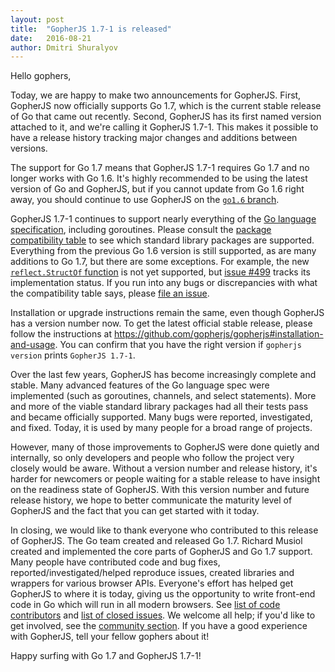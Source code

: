 ```yaml
---
layout: post
title:  "GopherJS 1.7-1 is released"
date:   2016-08-21
author: Dmitri Shuralyov
---
```


Hello gophers,

Today, we are happy to make two announcements for GopherJS. First, GopherJS now officially supports Go 1.7, which is the current stable release of Go that came out recently. Second, GopherJS has its first named version attached to it, and we're calling it GopherJS 1.7-1. This makes it possible to have a release history tracking major changes and additions between versions.

The support for Go 1.7 means that GopherJS 1.7-1 requires Go 1.7 and no longer works with Go 1.6. It's highly recommended to be using the latest version of Go and GopherJS, but if you cannot update from Go 1.6 right away, you should continue to use GopherJS on the [`go1.6` branch](https://github.com/gopherjs/gopherjs/commits/go1.6).

GopherJS 1.7-1 continues to support nearly everything of the [Go language specification](https://golang.org/ref/spec), including goroutines. Please consult the [package compatibility table](https://github.com/gopherjs/gopherjs/blob/master/doc/packages.md) to see which standard library packages are supported. Everything from the previous Go 1.6 version is still supported, as are many additions to Go 1.7, but there are some exceptions. For example, the new [`reflect.StructOf` function](https://godoc.org/reflect#StructOf) is not yet supported, but [issue #499](https://github.com/gopherjs/gopherjs/issues/499) tracks its implementation status. If you run into any bugs or discrepancies with what the compatibility table says, please [file an issue](https://github.com/gopherjs/gopherjs/issues).

Installation or upgrade instructions remain the same, even though GopherJS has a version number now. To get the latest official stable release, please follow the instructions at https://github.com/gopherjs/gopherjs#installation-and-usage. You can confirm that you have the right version if `gopherjs version` prints `GopherJS 1.7-1`.

Over the last few years, GopherJS has become increasingly complete and stable. Many advanced features of the Go language spec were implemented (such as goroutines, channels, and select statements). More and more of the viable standard library packages had all their tests pass and became officially supported. Many bugs were reported, investigated, and fixed. Today, it is used by many people for a broad range of projects.

However, many of those improvements to GopherJS were done quietly and internally, so only developers and people who follow the project very closely would be aware. Without a version number and release history, it's harder for newcomers or people waiting for a stable release to have insight on the readiness state of GopherJS. With this version number and future release history, we hope to better communicate the maturity level of GopherJS and the fact that you can get started with it today.

In closing, we would like to thank everyone who contributed to this release of GopherJS. The Go team created and released Go 1.7. Richard Musiol created and implemented the core parts of GopherJS and Go 1.7 support. Many people have contributed code and bug fixes, reported/investigated/helped reproduce issues, created libraries and wrappers for various browser APIs. Everyone's effort has helped get GopherJS to where it is today, giving us the opportunity to write front-end code in Go which will run in all modern browsers. See [list of code contributors](https://github.com/gopherjs/gopherjs/graphs/contributors) and [list of closed issues](https://github.com/gopherjs/gopherjs/issues?q=is%3Aissue+is%3Aclosed). We welcome all help; if you'd like to get involved, see the [community section](https://github.com/gopherjs/gopherjs#community). If you have a good experience with GopherJS, tell your fellow gophers about it!

Happy surfing with Go 1.7 and GopherJS 1.7-1!
